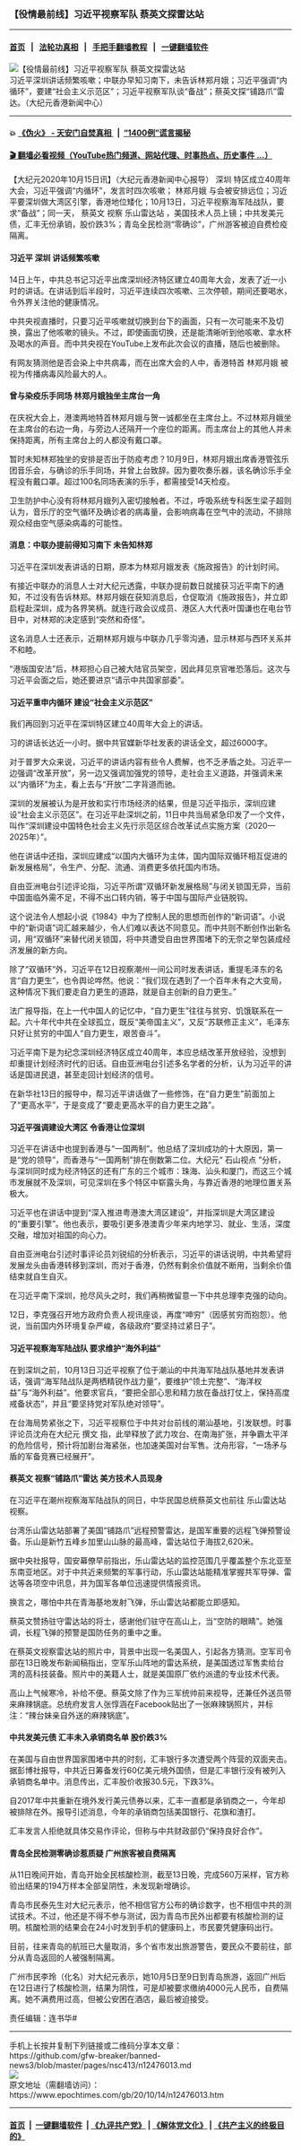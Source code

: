 ### 【役情最前线】习近平视察军队 蔡英文探雷达站
------------------------

#### [首页](https://github.com/gfw-breaker/banned-news3/blob/master/README.md) &nbsp;&nbsp;|&nbsp;&nbsp; [法轮功真相](https://github.com/begood0513/basic/blob/master/README.md)  &nbsp;&nbsp;|&nbsp;&nbsp; [手把手翻墙教程](https://github.com/gfw-breaker/guides/wiki)  &nbsp;&nbsp;|&nbsp;&nbsp; [一键翻墙软件](https://github.com/gfw-breaker/nogfw/blob/master/README.md)  



<div><img alt="【役情最前线】习近平视察军队 蔡英文探雷达站" class="attachment-djy_600_400 size-djy_600_400 wp-post-image" src="https://i.epochtimes.com/assets/uploads/2020/10/c26e16fa105c32c1ea96f2960260efb7-600x400.jpg"/>
<div class="caption">
 习近平深圳讲话频繁咳嗽；中联办早知习南下，未告诉林郑月娥；习近平强调“内循环”，要建“社会主义示范区”；习近平视察军队谈“备战”；蔡英文探“铺路爪”雷达。（大纪元香港新闻中心）
</div></div><hr/>

#### 💥 [《伪火》 - 天安门自焚真相 ](http://158.247.195.190:10000/videos/blog/weihuo.html)&nbsp; |&nbsp; [“1400例”谎言揭秘  ](http://158.247.195.190:10000/videos/blog/jiexi1400.html)

#### [ 🎬  翻墙必看视频（YouTube热门频道、网站代理、时事热点、历史事件 ...）](https://github.com/gfw-breaker/links/blob/master/banned.md)

<div><p>
 【大纪元2020年10月15日讯】（大纪元香港新闻中心报导）
 <ok href="https://www.epochtimes.com/gb/tag/%E6%B7%B1%E5%9C%B3.html">
  深圳
 </ok>
 特区成立40周年大会，习近平强调“内循环”，发言时四次咳嗽；
 <ok href="https://www.epochtimes.com/gb/tag/%E6%9E%97%E9%83%91%E6%9C%88%E5%A8%A5.html">
  林郑月娥
 </ok>
 与会被安排远位；习近平要深圳做大湾区引擎，香港地位矮化；10月13日，习近平视察海军陆战队，要求“备战”；同一天，
 <ok href="https://www.epochtimes.com/gb/tag/%E8%94%A1%E8%8B%B1%E6%96%87.html">
  蔡英文
 </ok>
 视察
 <ok href="https://www.epochtimes.com/gb/tag/%E4%B9%90%E5%B1%B1%E9%9B%B7%E8%BE%BE%E7%AB%99.html">
  乐山雷达站
 </ok>
 ，美国技术人员上镜；中共发美元债，汇丰无份承销，股价跌3%；青岛全民检测“零确诊”，广州游客被迫自费检疫隔离。
</p>
<p>
</p>
<h4>
 习近平
 <ok href="https://www.epochtimes.com/gb/tag/%E6%B7%B1%E5%9C%B3.html">
  深圳
 </ok>
 讲话频繁咳嗽
</h4>
<p>
 14日上午，中共总书记习近平出席深圳经济特区建立40周年大会，发表了近一小时的讲话。在讲话到后半段时，习近平连续四次咳嗽、三次停顿，期间还要喝水，令外界关注他的健康情况。
</p>
<p>
 中共央视直播时，只要习近平咳嗽就切换到台下的画面，只有一次可能来不及切换，露出了他咳嗽的镜头。不过，即使画面切换，还是能清晰听到他咳嗽、拿水杯及喝水的声音。而中共央视在YouTube上发布此次会议的直播，随后也被删除。
</p>
<p>
 有网友猜测他是否会染上中共病毒，而在出席大会的人中，香港特首
 <ok href="https://www.epochtimes.com/gb/tag/%E6%9E%97%E9%83%91%E6%9C%88%E5%A8%A5.html">
  林郑月娥
 </ok>
 被视为传播病毒风险最大的人。
</p>
<h4>
 曾与染疫乐手同场 林郑月娥独坐主席台一角
</h4>
<p>
 在庆祝大会上，港澳两地特首林郑月娥与贺一诚都坐在主席台上。不过林郑月娥坐在主席台的右边一角，与旁边人还隔开一个座位的距离。而主席台上的其他人并未保持距离，所有主席台上的人都没有戴口罩。
</p>
<p>
 暂时未知林郑独坐的安排是否出于防疫考虑？10月9日，林郑月娥出席香港管弦乐团音乐会，与确诊的乐手同场，并曾上台致辞。因为要吹奏乐器，该名确诊乐手全程没有戴口罩。超过100名同场表演的乐手，都需接受14天检疫。
</p>
<p>
 卫生防护中心没有将林郑月娥列入密切接触者。不过，呼吸系统专科医生梁子超则认为，音乐厅的空气循环及确诊者的病毒量，会影响病毒在空气中的流动，不排除观众经由空气感染病毒的可能性。
</p>
<h4>
 消息：中联办提前得知习南下 未告知林郑
</h4>
<p>
 习近平在深圳发表讲话的日期，原本为林郑月娥发表《施政报告》的计划时间。
</p>
<p>
 有接近中联办的消息人士对大纪元透露，中联办提前数日就接获习近平南下的通知，不过没有告诉林郑。林郑月娥在获知消息后，仓促取消《施政报告》，并立即启程赴深圳，成为各界笑柄。就连行政会议成员、港区人大代表叶国谦也在电台节目中，对林郑的决定感到“突然和奇怪”。
</p>
<p>
 这名消息人士还表示，近期林郑月娥与中联办几乎零沟通，显示林郑与西环关系并不和睦。
</p>
<p>
 “港版国安法”后，林郑担心自己被大陆官员架空，因此拜见京官唯恐落后。这次与习近平会面之后，她还要进京“请示中共国家部委”。
</p>
<h4>
 习近平重申内循环 建设“社会主义示范区”
</h4>
<p>
 我们再回到习近平在深圳特区建立40周年大会上的讲话。
</p>
<p>
 习的讲话长达近一小时。据中共官媒新华社发表的讲话全文，超过6000字。
</p>
<p>
 对于普罗大众来说，习近平的讲话内容有些令人费解，也不乏矛盾之处。习近平一边强调“改革开放”，另一边又强调加强党的领导，走社会主义道路，并强调未来以“内循环”为主，看上去与“开放”二字背道而驰。
</p>
<p>
 深圳的发展被认为是开放和实行市场经济的结果，但是习近平指示，深圳应建设“社会主义示范区”。在习近平赴深圳之前，11日中共当局紧急印发了一个文件，叫作“深圳建设中国特色社会主义先行示范区综合改革试点实施方案（2020—2025年）”。
</p>
<p>
 他在讲话中还指，深圳应建成“以国内大循环为主体，国内国际双循环相互促进的新发展格局”，令生产、分配、流通、消费更多依托国内市场。
</p>
<p>
 自由亚洲电台引述评论指，习近平所谓“双循环新发展格局”与闭关锁国无异，当前中国面临外需不足，不得不出口转内销，等于中国与国际产业链脱钩。
</p>
<p>
 这个说法令人想起小说《1984》中为了控制人民的思想而创作的“新词语”。小说中的“新词语”词汇越来越少，令人们难以表达不同意见。而中共则不断创作出新名词，用“双循环”来替代闭关锁国，将中共遭受自由世界围堵下的无奈之举包装成经济发展的新方向。
</p>
<p>
 除了“双循环”外，习近平在12日视察潮州一间公司时发表讲话，重提毛泽东的名言“自力更生”，也令舆论哗然。他说：“我们现在遇到了一个百年未有之大变局，这种情况下我们要走自力更生的道路，就是自主创新的自力更生。”
</p>
<p>
 法广报导指，在上一代中国人的记忆中，“自力更生”往往与贫穷、饥饿联系在一起。六十年代中共在全球孤立，既反“美帝国主义”，又反“苏联修正主义”，毛泽东只好让贫穷的中国人“自力更生，艰苦奋斗”。
</p>
<p>
 习近平南下是为纪念深圳经济特区成立40周年，本应总结改革开放经验，没想到却重提计划经济时代的旧话。自由亚洲电台引述多名学者的分析，认为习近平的讲话是国进民退，甚至走回计划经济的信号。
</p>
<p>
 在新华社13日的报导中，帮习近平讲话做了一些修饰，在“自力更生”前面加上了“更高水平”，于是变成了“要走更高水平的自力更生之路”。
</p>
<h4>
 习近平强调建设大湾区 令香港让位深圳
</h4>
<p>
 习近平在讲话中也提到香港与“一国两制”。他总结了深圳成功的十大原因，第一是“党的领导”，而香港与“一国两制”排在倒数第二位。大纪元“
 <ok href="https://www.youtube.com/channel/UCft7MI1Jn6L5W0nz5rZn29g">
  石山视点
 </ok>
 ”分析，与深圳同时成为经济特区的还有广东的三个城市：珠海、汕头和厦门，而这三个城市发展就不及深圳，可见深圳在多个特区中崭露头角，与靠近香港的地理位置关系极大。
</p>
<p>
 习近平也在讲话中提到“深入推进粤港澳大湾区建设”，并指深圳是大湾区建设的“重要引擎”。他也表示，要吸引更多港澳青少年来内地学习、就业、生活，深度交融，增加对祖国的向心力。
</p>
<p>
 自由亚洲电台引述时事评论员刘锐绍的分析表示，习近平的讲话说明，中共希望将发展龙头由香港转移到深圳，而对于香港，仍然有剩余价值就不断用，当剩余价值结束就自生自灭。
</p>
<p>
 在习近平南下深圳，抢尽风头之时，我们再稍微留意一下中共总理李克强的动向。
</p>
<p>
 12日，李克强召开地方政府负责人视讯座谈，再度“呻穷”（因感贫穷而抱怨）。他说，当前国内外环境复杂严峻，各级政府“要坚持过紧日子”。
</p>
<h4>
 习近平视察海军陆战队 要求维护“海外利益”
</h4>
<p>
 在到深圳之前，10月13日习近平视察了位于潮汕的中共海军陆战队基地并发表讲话，强调“海军陆战队是两栖精锐作战力量”，要维护“领土完整”、“海洋权益”与“海外利益”。他要求官兵，“要把全部心思和精力放在备战打仗上，保持高度戒备状态”，并且“要坚持党对军队绝对领导”。
</p>
<p>
 在台海局势紧张之下，习近平视察位于中共对台前线的潮汕基地，引发联想。时事评论员沈舟在大纪元
 <ok href="https://www.epochtimes.com/gb/20/10/13/n12473201.htm">
  撰文
 </ok>
 指，此举释放了武力攻台、在南海扩张，并争霸太平洋的危险信号，预计将加剧台海紧张，也加速美国对台军售。沈舟形容，“一场矛与盾的军备竞赛已经展开”。
</p>
<h4>
 <ok href="https://www.epochtimes.com/gb/tag/%E8%94%A1%E8%8B%B1%E6%96%87.html">
  蔡英文
 </ok>
 视察“铺路爪”雷达 美方技术人员现身
</h4>
<p>
 在习近平在潮州视察海军陆战队的同日，中华民国总统蔡英文也前往
 <ok href="https://www.epochtimes.com/gb/tag/%E4%B9%90%E5%B1%B1%E9%9B%B7%E8%BE%BE%E7%AB%99.html">
  乐山雷达站
 </ok>
 视察。
</p>
<p>
 台湾乐山雷达站部署了美国“铺路爪”远程预警雷达，是国军重要的远程飞弹预警设备。乐山是新竹五峰乡加里山山脉的最高峰，雷达站位于海拔2,620米。
</p>
<p>
 据中央社报导，国安幕僚早前指出，乐山雷达站的监控范围几乎覆盖整个东北亚至东南亚地区。对于中共近来频繁的军事行动，乐山雷达站能精准掌握共军导弹、雷达等各项空中讯息，并为国军各单位迅速提供情报资讯。
</p>
<p>
 换言之，哪怕中共在青海基地发射飞弹，乐山雷达站都能立即感知。
</p>
<p>
 蔡英文赞扬驻守雷达站的将士，感谢他们驻守在高山上，当“空防的眼睛”。她强调，长程飞弹的预警是国防任务的重中之重。
</p>
<p>
 在蔡英文视察雷达站的照片中，背景中出现一名美国人，引起各方猜测。空军司令部在13日晚发布新闻稿指出，空军乐山阵地的雷达系统，是美国透过军售卖给台湾的高科技装备。照片中的美籍人士，就是美国原厂依约派遣的专业技术代表。
</p>
<p>
 高山上气候寒冷，补给不便。蔡英文除了作为三军统帅前来视导，还兼任外送员带来麻辣锅底。总统府发言人张惇涵在Facebook贴出了一张麻辣锅照片，并标注：“辣台妹亲自外送的麻辣锅底”。
</p>
<h4>
 中共发美元债 汇丰未入承销商名单 股价跌3%
</h4>
<p>
 在美国与自由世界国家围堵中共的时刻，汇丰银行多次遭受两个阵营的双面夹击。据彭博社报导，中共近日筹备发行60亿美元境外国债，但是汇丰银行没有被列入承销商名单中。消息传出，汇丰股价收报30.5元，下跌3%。
</p>
<p>
 自2017年中共重新在境外发行美元债券以来，汇丰一直都是承销商之一，今年却被排除在外。报导引述消息，今年的承销商包括美国银行、花旗和渣打。
</p>
<p>
 汇丰发言人拒绝就具体交易作评论，但称与中共财政部仍“保持良好合作”。
</p>
<h4>
 青岛全民检测零确诊惹质疑 广州旅客被自费隔离
</h4>
<p>
 从11日晚间开始，青岛开始全民核酸检测，截至13日晚，完成560万采样，官方称验出结果的194万样本全部呈阴性，未发现新增确诊。
</p>
<p>
 青岛市民泰先生对大纪元表示，他不相信官方公布的确诊数字，也不相信中共的测试技术。不过，他还是不得不参与测试，因为青岛市民外出都要有核酸检测的证明。核酸检测的结果会在24小时发到手机的健康码上，市民要凭健康码出行。
</p>
<p>
 目前，往来青岛的航班已大量取消，多个省市发出旅游警告，要民众不要前往，部分从青岛返回的人被强制隔离。
</p>
<p>
 广州市民李玲（化名）对大纪元表示，她10月5日至9日到青岛旅游，返回广州后在12日进行了核酸检测，结果为阴性，可是却被要求缴纳4000元人民币，自费隔离。她不满费用过高，但被公安困在酒店，最后被迫接受。
</p>
<p>
 责任编辑：连书华#
</p>
</div>
<hr/>
手机上长按并复制下列链接或二维码分享本文章：<br/>
https://github.com/gfw-breaker/banned-news3/blob/master/pages/nsc413/n12476013.md <br/>
<a href='https://github.com/gfw-breaker/banned-news3/blob/master/pages/nsc413/n12476013.md'><img src='https://github.com/gfw-breaker/banned-news3/blob/master/pages/nsc413/n12476013.md.png'/></a> <br/>
原文地址（需翻墙访问）：https://www.epochtimes.com/gb/20/10/14/n12476013.htm


------------------------
#### [首页](https://github.com/gfw-breaker/banned-news3/blob/master/README.md) &nbsp;|&nbsp; [一键翻墙软件](https://github.com/gfw-breaker/nogfw/blob/master/README.md) &nbsp;| [《九评共产党》](https://github.com/gfw-breaker/9ping.md/blob/master/README.md#九评之一评共产党是什么) | [《解体党文化》](https://github.com/gfw-breaker/jtdwh.md/blob/master/README.md) | [《共产主义的终极目的》](https://github.com/gfw-breaker/gczydzjmd.md/blob/master/README.md)


<img src='http://gfw-breaker.win/banned-news3/pages/nsc413/n12476013.md' width='0px' height='0px'/>